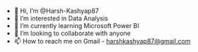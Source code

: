 - 👋 Hi, I’m @Harsh-Kashyap87
- 👀 I’m interested in Data Analysis 
- 🌱 I’m currently learning Microsoft Power BI
- 💞️ I’m looking to collaborate with anyone
- 📫 How to reach me on Gmail - harshkashyap87@gmail.com

<!---
Harsh-Kashyap87/Harsh-Kashyap87 is a ✨ special ✨ repository because its `README.md` (this file) appears on your GitHub profile.
You can click the Preview link to take a look at your changes.
--->
